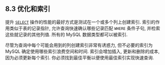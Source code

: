 ## 8.3 优化和索引

提升 [`SELECT`](https://dev.mysql.com/doc/refman/8.0/en/select.html) 操作的性能的最好方式是测试在一个或多个列上创建索引. 索引的作用类似于表的记录指针, 允许查询快速确认哪些记录匹配 `WHERE` 条件子句, 并检索这些就记录的其他列值. 所有的 MySQL 数据类型都可以被索引.

尽管为查询中每个可能会用到的列创建索引非常有诱惑力, 但不必要的索引为 MySQL 确定使用哪些索引浪费空间和时间. 索引会增加插入, 更新和删除的成本, 因为必须更新每个索引. 你必须找到最佳平衡以便使用最佳索引实现快速查询. 